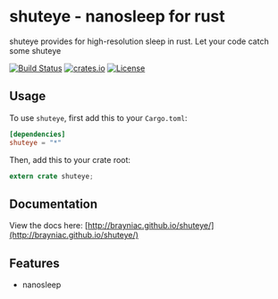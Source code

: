 # shuteye - nanosleep for rust

shuteye provides for high-resolution sleep in rust. Let your code catch some shuteye

[![Build Status](https://travis-ci.org/brayniac/shuteye.svg?branch=master)](https://travis-ci.org/brayniac/shuteye)
[![crates.io](http://meritbadge.herokuapp.com/shuteye)](https://crates.io/crates/shuteye)
[![License](http://img.shields.io/:license-mit-blue.svg)](http://doge.mit-license.org)

## Usage

To use `shuteye`, first add this to your `Cargo.toml`:

```toml
[dependencies]
shuteye = "*"
```

Then, add this to your crate root:

```rust
extern crate shuteye;
```

## Documentation

View the docs here: [http://brayniac.github.io/shuteye/](http://brayniac.github.io/shuteye/)

## Features

* nanosleep
